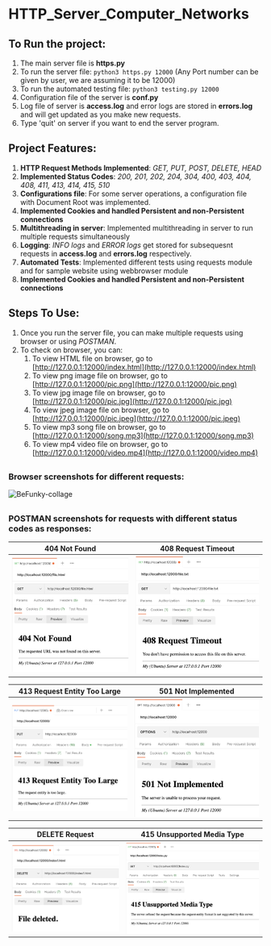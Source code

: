 # HTTP_Server_Computer_Networks

## To Run the project:
1.  The main server file is  **https.py**
2. To run the server file: `python3 https.py 12000` (Any Port number can be given by user, we are assuming it to be 12000)
3. To run the automated testing file: `python3 testing.py 12000`
4. Configuration file of the server is  **conf.py**
5. Log file of server is  **access.log** and error logs are stored in **errors.log**  and will get updated as you make new requests.
6. Type 'quit' on server if you want to end the server program.

## Project Features:
1.  **HTTP Request Methods Implemented**: _GET, PUT, POST, DELETE, HEAD_
2.  **Implemented Status Codes**: _200, 201, 202, 204, 304, 400, 403, 404, 408, 411, 413, 414, 415, 510_
3.  **Configurations file**: For some server operations, a configuration file with Document Root was implemented.
4.  **Implemented Cookies and handled Persistent and non-Persistent connections**
5.  **Multithreading in server**: Implemented multithreading in server to run multiple requests simultaneously
6.  **Logging**: _INFO logs_ and _ERROR logs_ get stored for subsequesnt requests in **access.log** and **errors.log** respectively.
7.  **Automated Tests**: Implemented different tests using requests module and for sample website using webbrowser module
8.  **Implemented Cookies and handled Persistent and non-Persistent connections**

## Steps To Use: 

1. Once you run the server file, you can make multiple requests using browser or using _POSTMAN_.
2. To check on browser, you can:
      1. To view HTML file on browser, go to [http://127.0.0.1:12000/index.html](http://127.0.0.1:12000/index.html) 
      2. To view png image file on browser, go to [http://127.0.0.1:12000/pic.png](http://127.0.0.1:12000/pic.png) 
      3. To view jpg image file on browser, go to [http://127.0.0.1:12000/pic.jpg](http://127.0.0.1:12000/pic.jpg) 
      4. To view jpeg image file on browser, go to [http://127.0.0.1:12000/pic.jpeg](http://127.0.0.1:12000/pic.jpeg) 
      5. To view mp3 song file on browser, go to [http://127.0.0.1:12000/song.mp3](http://127.0.0.1:12000/song.mp3) 
      6. To view mp4 video file on browser, go to [http://127.0.0.1:12000/video.mp4](http://127.0.0.1:12000/video.mp4)
##
### Browser screenshots for different requests: 
![BeFunky-collage](https://user-images.githubusercontent.com/64639902/218307720-7d2ad441-3ae6-4651-8799-a89af34d4745.jpg)

##
### POSTMAN screenshots for requests with different status codes as responses:
404 Not Found| 408 Request Timeout
-----|------
<img alt="Light" src="Screenshots/404.png" width="100%"> | <img alt="Light" src="Screenshots/408.png" width="100%">

413 Request Entity Too Large|501 Not Implemented
-----|------
<img alt="Light" src="Screenshots/413.png" width="100%"> | <img alt="Dark" src="Screenshots/501.png" width="100%">

DELETE Request|415 Unsupported Media Type
-----|------
<img alt="Light" src="Screenshots/FileDeleted.png" width="100%"> | <img alt="Dark" src="Screenshots/415.png" width="100%">
